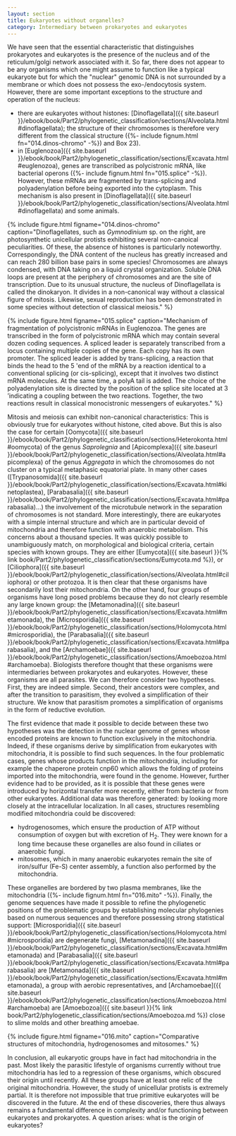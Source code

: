 ```yaml
---
layout: section
title: Eukaryotes without organelles?
category: Intermediary between prokaryotes and eukaryotes
---
```


We have seen that the essential characteristic that distinguishes prokaryotes and eukaryotes is the presence of the nucleus and of the reticulum/golgi network associated with it. So far, there does not appear to be any organisms which one might assume to function like a typical eukaryote but for which the "nuclear" genomic DNA is not surrounded by a membrane or which does not possess the exo-/endocytosis system. However, there are some important exceptions to the structure and operation of the nucleus:
* there are eukaryotes without histones: [Dinoflagellata]({{ site.baseurl }}/ebook/book/Part2/phylogenetic_classification/sections/Alveolata.html#dinoflagellata); the structure of their chromosomes is therefore very different from the classical structure ({%- include fignum.html fn="014.dinos-chromo" -%}) and Box 23).
* in [Euglenozoa]({{ site.baseurl }}/ebook/book/Part2/phylogenetic_classification/sections/Excavata.html#euglenozoa), genes are transcribed as polycistronic mRNA, like bacterial operons ({%- include fignum.html fn="015.splice" -%}). However, these mRNAs are fragmented by trans-splicing and polyadenylation before being exported into the cytoplasm. This mechanism is also present in [Dinoflagellata]({{ site.baseurl }}/ebook/book/Part2/phylogenetic_classification/sections/Alveolata.html#dinoflagellata) and some animals.

{% include figure.html figname="014.dinos-chromo" caption="Dinoflagellates, such as <i>Gymnodinium</i> sp. on the right, are photosynthetic unicellular protists exhibiting several non-canoical peculiarities. Of these, the absence of histones is particularly noteworthy. Correspondingly, the DNA content of the nucleus has greatly increased and can reach 280 billion base pairs in some species! Chromosomes are always condensed, with DNA taking on a liquid crystal organization. Soluble DNA loops are present at the periphery of chromosomes and are the site of transcription. Due to its unusual structure, the nucleus of Dinoflagellata is called the dinokaryon. It divides in a non-canonical way without a classical figure of mitosis. Likewise, sexual reproduction has been demonstrated in some species without detection of classical meiosis." %}

{% include figure.html figname="015.splice" caption="Mechanism of fragmentation of polycistronic mRNAs in Euglenozoa. The genes are transcribed in the form of polycistronic mRNA which may contain several dozen coding sequences. A spliced leader is separately transcribed from a locus containing multiple copies of the gene. Each copy has its own promoter. The spliced leader is added by trans-splicing, a reaction that binds the head to the 5 'end of the mRNA by a reaction identical to a conventional splicing (or cis-splicing), except that it involves two distinct mRNA molecules. At the same time, a polyA tail is added. The choice of the polyadenylation site is directed by the position of the splice site located at 3 ’indicating a coupling between the two reactions. Together, the two reactions result in classical monocistronic messengers of eukaryotes." %}

Mitosis and meiosis can exhibit non-canonical characteristics: This is obviously true for eukaryotes without histone, cited above. But this is also the case for certain [Oomycota]({{ site.baseurl }}/ebook/book/Part2/phylogenetic_classification/sections/Heterokonta.html#oomycota) of the genus _Saprolegnia_ and [Apicomplexa]({{ site.baseurl }}/ebook/book/Part2/phylogenetic_classification/sections/Alveolata.html#apicomplexa) of the genus _Aggregata_ in which the chromosomes do not cluster on a typical metaphasic equatorial plate. In many other cases ([Trypanosomida]({{ site.baseurl }}/ebook/book/Part2/phylogenetic_classification/sections/Excavata.html#kinetoplastea), [Parabasalia]({{ site.baseurl }}/ebook/book/Part2/phylogenetic_classification/sections/Excavata.html#parabasalia)...) the involvement of the microtubule network in the separation of chromosomes is not standard. More interestingly, there are eukaryotes with a simple internal structure and which are in particular devoid of mitochondria and therefore function with anaerobic metabolism. This concerns about a thousand species. It was quickly possible to unambiguously match, on morphological and biological criteria, certain species with known groups. They are either [Eumycota]({{ site.baseurl }}{% link book/Part2/phylogenetic_classification/sections/Eumycota.md %}), or [Ciliophora]({{ site.baseurl }}/ebook/book/Part2/phylogenetic_classification/sections/Alveolata.html#ciliophora) or other protozoa. It is then clear that these organisms have secondarily lost their mitochondria. On the other hand, four groups of organisms have long posed problems because they do not clearly resemble any large known group: the [Metamonadina]({{ site.baseurl }}/ebook/book/Part2/phylogenetic_classification/sections/Excavata.html#metamonada), the [Microsporidia]({{ site.baseurl }}/ebook/book/Part2/phylogenetic_classification/sections/Holomycota.html#microsporidia), the [Parabasalia]({{ site.baseurl }}/ebook/book/Part2/phylogenetic_classification/sections/Excavata.html#parabasalia), and the [Archamoebae]({{ site.baseurl }}/ebook/book/Part2/phylogenetic_classification/sections/Amoebozoa.html#archamoeba). Biologists therefore thought that these organisms were intermediaries between prokaryotes and eukaryotes. However, these organisms are all parasites. We can therefore consider two hypotheses. First, they are indeed simple. Second, their ancestors were complex, and after the transition to parasitism, they evolved a simplification of their structure. We know that parasitism promotes a simplification of organisms in the form of reductive evolution.

<a id = "mitochondria"></a>
The first evidence that made it possible to decide between these two hypotheses was the detection in the nuclear genome of genes whose encoded proteins are known to function exclusively in the mitochondria. Indeed, if these organisms derive by simplification from eukaryotes with mitochondria, it is possible to find such sequences. In the four problematic cases, genes whose products function in the mitochondria, including for example the chaperone protein cnp60 which allows the folding of proteins imported into the mitochondria, were found in the genome. However, further evidence had to be provided, as it is possible that these genes were introduced by horizontal transfer more recently, either from bacteria or from other eukaryotes. Additional data was therefore generated: by looking more closely at the intracellular localization. In all cases, structures resembling modified mitochondria could be discovered:
* hydrogenosomes, which ensure the production of ATP without consumption of oxygen but with excretion of H<sub>2</sub>. They were known for a long time because these organelles are also found in ciliates or anaerobic fungi.
* mitosomes, which in many anaerobic eukaryotes remain the site of iron/sulfur (Fe-S) center assembly, a function also performed by the mitochondria.

These organelles are bordered by two plasma membranes, like the mitochondria ({%- include fignum.html fn="016.mito" -%}). Finally, the genome sequences have made it possible to refine the phylogenetic positions of the problematic groups by establishing molecular phylogenies based on numerous sequences and therefore possessing strong statistical support: [Microsporidia]({{ site.baseurl }}/ebook/book/Part2/phylogenetic_classification/sections/Holomycota.html#microsporidia) are degenerate fungi, [Metamonadina]({{ site.baseurl }}/ebook/book/Part2/phylogenetic_classification/sections/Excavata.html#metamonada) and [Parabasalia]({{ site.baseurl }}/ebook/book/Part2/phylogenetic_classification/sections/Excavata.html#parabasalia) are [Metamonada]({{ site.baseurl }}/ebook/book/Part2/phylogenetic_classification/sections/Excavata.html#metamonada), a group with aerobic representatives, and [Archamoebae]({{ site.baseurl }}/ebook/book/Part2/phylogenetic_classification/sections/Amoebozoa.html#archamoeba) are [Amoebozoa]({{ site.baseurl }}{% link book/Part2/phylogenetic_classification/sections/Amoebozoa.md %}) close to slime molds and other breathing amoebae.

{% include figure.html figname="016.mito" caption="Comparative structures of mitochondria, hydrogenosomes and mitosomes." %}

In conclusion, all eukaryotic groups have in fact had mitochondria in the past. Most likely the parasitic lifestyle of organisms currently without true mitochondria has led to a regression of these organisms, which obscured their origin until recently. All these groups have at least one relic of the original mitochondria. However, the study of unicellular protists is extremely partial. It is therefore not impossible that true primitive eukaryotes will be discovered in the future. At the end of these discoveries, there thus always remains a fundamental difference in complexity and/or functioning between eukaryotes and prokaryotes. A question arises: what is the origin of eukaryotes?
